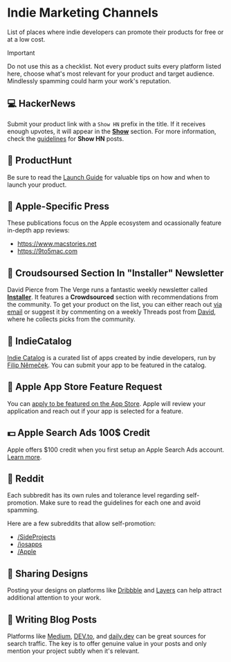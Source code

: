 # Indie Marketing Channels
List of places where indie developers can promote their products for free or at a low cost.

> [!IMPORTANT]
> Do not use this as a checklist. Not every product suits every platform listed here, choose what's most relevant for your product and target audience. Mindlessly spamming could harm your work's reputation.

## 💻 HackerNews

Submit your product link with a `Show HN` prefix in the title. If it receives enough upvotes, it will appear in the [**Show**](https://news.ycombinator.com/show) section. For more information, check the [guidelines](https://news.ycombinator.com/showhn.html) for **Show HN** posts.

## 🚀 ProductHunt

Be sure to read the [Launch Guide](https://www.producthunt.com/launch) for valuable tips on how and when to launch your product.

## 🍎 Apple-Specific Press

These publications focus on the Apple ecosystem and ocassionally feature in-depth app reviews:
- https://www.macstories.net
- https://9to5mac.com

## 💌 Croudsoursed Section In "Installer" Newsletter

David Pierce from The Verge runs a fantastic weekly newsletter called [**Installer**](https://www.theverge.com/installer-newsletter). It features a **Crowdsourced** section with recommendations from the community. To get your product on the list, you can either reach out [via email](mailto:installer@theverge.com) or suggest it by commenting on a weekly Threads post from [David](https://www.threads.net/@imdavidpierce), where he collects picks from the community.

## 🎨 IndieCatalog

[Indie Catalog](https://indiecatalog.app) is a curated list of apps created by indie developers, run by [Filip Němeček](https://nemecek.be). You can submit your app to be featured in the catalog.

## 🌟 Apple App Store Feature Request

You can [apply to be featured on the App Store](https://developer.apple.com/app-store/getting-featured/). Apple will review your application and reach out if your app is selected for a feature.

## 💵 Apple Search Ads 100$ Credit

Apple offers $100 credit when you first setup an Apple Search Ads account. [Learn more](https://searchads.apple.com/help/billing/0032-apple-search-ads-promo-credit).


## 📣 Reddit

Each subbredit has its own rules and tolerance level regarding self-promotion. Make sure to read the guidelines for each one and avoid spamming.

Here are a few subreddits that allow self-promotion:
- [/SideProjects](https://www.reddit.com/r/SideProject/)
- [/iosapps](https://www.reddit.com/r/iosapps/)
- [/Apple](https://www.reddit.com/r/apple/)


## 🎨 Sharing Designs

Posting your designs on platforms like [Dribbble](https://dribbble.com) and [Layers](https://layers.to) can help attract additional attention to your work.

## 📝 Writing Blog Posts

Platforms like [Medium](https://medium.com), [DEV.to](https://dev.to), and [daily.dev](https://daily.dev) can be great sources for search traffic. The key is to offer genuine value in your posts and only mention your project subtly when it's relevant.
